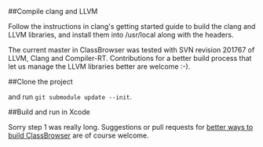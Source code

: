 ##Compile clang and LLVM

Follow the instructions in clang's getting started guide to build the clang and LLVM libraries, and install them into /usr/local along with the headers.

The current master in ClassBrowser was tested with SVN revision 201767 of LLVM, Clang and Compiler-RT. Contributions for a better build process that let us manage the LLVM libraries better are welcome :-).


##Clone the project

and run `git submodule update --init`.


##Build and run in Xcode

Sorry step 1 was really long. Suggestions or pull requests for [better ways to build ClassBrowser](https://bitbucket.org/iamleeg/ikbclassbrowser/issue/14/better-build-process) are of course welcome.
